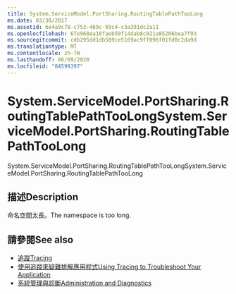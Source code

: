 ```yaml
---
title: System.ServiceModel.PortSharing.RoutingTablePathTooLong
ms.date: 03/30/2017
ms.assetid: 6e4a9c78-c753-469c-93c4-c3a391dc2a11
ms.openlocfilehash: 67e968ea18faeb59f14dab8c021a85206bea7f93
ms.sourcegitcommit: cdb295dd1db589ce5169ac9ff096f01fd0c2da9d
ms.translationtype: MT
ms.contentlocale: zh-TW
ms.lasthandoff: 06/09/2020
ms.locfileid: "84599397"
---
```

# <a name="systemservicemodelportsharingroutingtablepathtoolong"></a><span data-ttu-id="6e69a-102">System.ServiceModel.PortSharing.RoutingTablePathTooLong</span><span class="sxs-lookup"><span data-stu-id="6e69a-102">System.ServiceModel.PortSharing.RoutingTablePathTooLong</span></span>
<span data-ttu-id="6e69a-103">System.ServiceModel.PortSharing.RoutingTablePathTooLong</span><span class="sxs-lookup"><span data-stu-id="6e69a-103">System.ServiceModel.PortSharing.RoutingTablePathTooLong</span></span>  
  
## <a name="description"></a><span data-ttu-id="6e69a-104">描述</span><span class="sxs-lookup"><span data-stu-id="6e69a-104">Description</span></span>  
 <span data-ttu-id="6e69a-105">命名空間太長。</span><span class="sxs-lookup"><span data-stu-id="6e69a-105">The namespace is too long.</span></span>  
  
## <a name="see-also"></a><span data-ttu-id="6e69a-106">請參閱</span><span class="sxs-lookup"><span data-stu-id="6e69a-106">See also</span></span>

- [<span data-ttu-id="6e69a-107">追蹤</span><span class="sxs-lookup"><span data-stu-id="6e69a-107">Tracing</span></span>](index.md)
- [<span data-ttu-id="6e69a-108">使用追蹤來疑難排解應用程式</span><span class="sxs-lookup"><span data-stu-id="6e69a-108">Using Tracing to Troubleshoot Your Application</span></span>](using-tracing-to-troubleshoot-your-application.md)
- [<span data-ttu-id="6e69a-109">系統管理與診斷</span><span class="sxs-lookup"><span data-stu-id="6e69a-109">Administration and Diagnostics</span></span>](../index.md)
